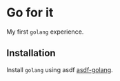 # Go for it

My first `golang` experience.

## Installation
Install `golang` using asdf [asdf-golang](https://github.com/kennyp/asdf-golang).